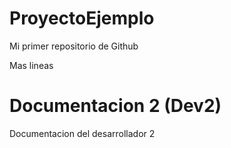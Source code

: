 # ProyectoEjemplo
Mi primer repositorio de Github

Mas lineas

# Documentacion 2 (Dev2)
Documentacion del desarrollador 2